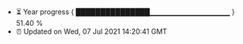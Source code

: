 - ⏳ Year progress { ███████████████▁▁▁▁▁▁▁▁▁▁▁▁▁▁▁ } 51.40 %
- ⏰ Updated on Wed, 07 Jul 2021 14:20:41 GMT


